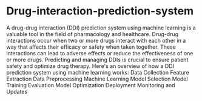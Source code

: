 # Drug-interaction-prediction-system
A drug-drug interaction (DDI) prediction system using machine learning is a valuable tool in the field of pharmacology and healthcare. 
Drug-drug interactions occur when two or more drugs interact with each other in a way that affects their efficacy or safety when taken together. 
These interactions can lead to adverse effects or reduce the effectiveness of one or more drugs. Predicting and managing DDIs is crucial to ensure patient safety and optimize drug therapy.
Here's an overview of how a DDI prediction system using machine learning works:
Data Collection
Feature Extraction
Data Preprocessing
Machine Learning Model Selection
Model Training
Evaluation 
Model Optimization
Deployment
Monitoring and Updates
